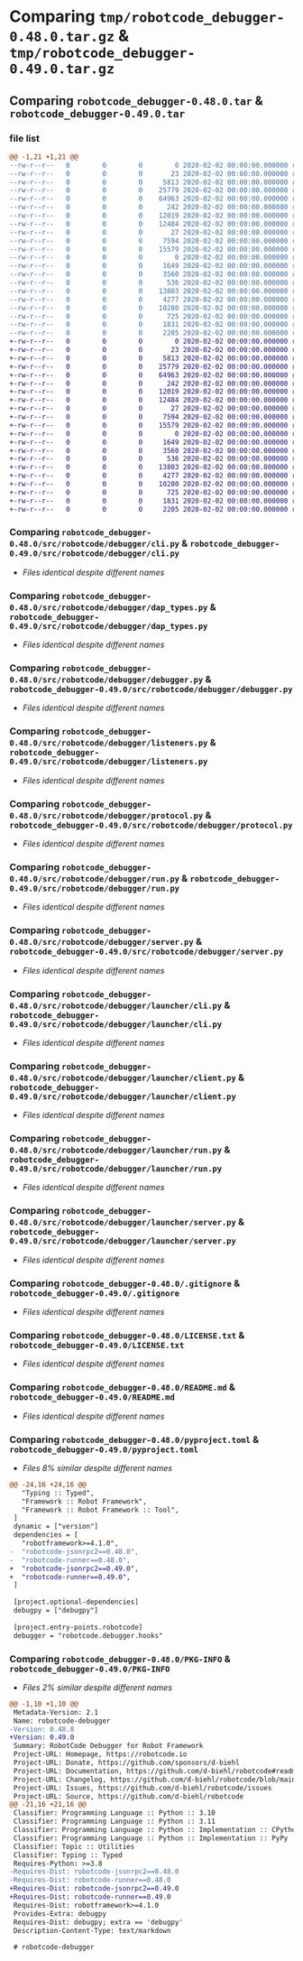 # Comparing `tmp/robotcode_debugger-0.48.0.tar.gz` & `tmp/robotcode_debugger-0.49.0.tar.gz`

## Comparing `robotcode_debugger-0.48.0.tar` & `robotcode_debugger-0.49.0.tar`

### file list

```diff
@@ -1,21 +1,21 @@
--rw-r--r--   0        0        0        0 2020-02-02 00:00:00.000000 robotcode_debugger-0.48.0/src/robotcode/debugger/__init__.py
--rw-r--r--   0        0        0       23 2020-02-02 00:00:00.000000 robotcode_debugger-0.48.0/src/robotcode/debugger/__version__.py
--rw-r--r--   0        0        0     5813 2020-02-02 00:00:00.000000 robotcode_debugger-0.48.0/src/robotcode/debugger/cli.py
--rw-r--r--   0        0        0    25779 2020-02-02 00:00:00.000000 robotcode_debugger-0.48.0/src/robotcode/debugger/dap_types.py
--rw-r--r--   0        0        0    64963 2020-02-02 00:00:00.000000 robotcode_debugger-0.48.0/src/robotcode/debugger/debugger.py
--rw-r--r--   0        0        0      242 2020-02-02 00:00:00.000000 robotcode_debugger-0.48.0/src/robotcode/debugger/hooks.py
--rw-r--r--   0        0        0    12019 2020-02-02 00:00:00.000000 robotcode_debugger-0.48.0/src/robotcode/debugger/listeners.py
--rw-r--r--   0        0        0    12484 2020-02-02 00:00:00.000000 robotcode_debugger-0.48.0/src/robotcode/debugger/protocol.py
--rw-r--r--   0        0        0       27 2020-02-02 00:00:00.000000 robotcode_debugger-0.48.0/src/robotcode/debugger/py.typed
--rw-r--r--   0        0        0     7594 2020-02-02 00:00:00.000000 robotcode_debugger-0.48.0/src/robotcode/debugger/run.py
--rw-r--r--   0        0        0    15579 2020-02-02 00:00:00.000000 robotcode_debugger-0.48.0/src/robotcode/debugger/server.py
--rw-r--r--   0        0        0        0 2020-02-02 00:00:00.000000 robotcode_debugger-0.48.0/src/robotcode/debugger/launcher/__init__.py
--rw-r--r--   0        0        0     1649 2020-02-02 00:00:00.000000 robotcode_debugger-0.48.0/src/robotcode/debugger/launcher/cli.py
--rw-r--r--   0        0        0     3560 2020-02-02 00:00:00.000000 robotcode_debugger-0.48.0/src/robotcode/debugger/launcher/client.py
--rw-r--r--   0        0        0      536 2020-02-02 00:00:00.000000 robotcode_debugger-0.48.0/src/robotcode/debugger/launcher/run.py
--rw-r--r--   0        0        0    13803 2020-02-02 00:00:00.000000 robotcode_debugger-0.48.0/src/robotcode/debugger/launcher/server.py
--rw-r--r--   0        0        0     4277 2020-02-02 00:00:00.000000 robotcode_debugger-0.48.0/.gitignore
--rw-r--r--   0        0        0    10280 2020-02-02 00:00:00.000000 robotcode_debugger-0.48.0/LICENSE.txt
--rw-r--r--   0        0        0      725 2020-02-02 00:00:00.000000 robotcode_debugger-0.48.0/README.md
--rw-r--r--   0        0        0     1831 2020-02-02 00:00:00.000000 robotcode_debugger-0.48.0/pyproject.toml
--rw-r--r--   0        0        0     2205 2020-02-02 00:00:00.000000 robotcode_debugger-0.48.0/PKG-INFO
+-rw-r--r--   0        0        0        0 2020-02-02 00:00:00.000000 robotcode_debugger-0.49.0/src/robotcode/debugger/__init__.py
+-rw-r--r--   0        0        0       23 2020-02-02 00:00:00.000000 robotcode_debugger-0.49.0/src/robotcode/debugger/__version__.py
+-rw-r--r--   0        0        0     5813 2020-02-02 00:00:00.000000 robotcode_debugger-0.49.0/src/robotcode/debugger/cli.py
+-rw-r--r--   0        0        0    25779 2020-02-02 00:00:00.000000 robotcode_debugger-0.49.0/src/robotcode/debugger/dap_types.py
+-rw-r--r--   0        0        0    64963 2020-02-02 00:00:00.000000 robotcode_debugger-0.49.0/src/robotcode/debugger/debugger.py
+-rw-r--r--   0        0        0      242 2020-02-02 00:00:00.000000 robotcode_debugger-0.49.0/src/robotcode/debugger/hooks.py
+-rw-r--r--   0        0        0    12019 2020-02-02 00:00:00.000000 robotcode_debugger-0.49.0/src/robotcode/debugger/listeners.py
+-rw-r--r--   0        0        0    12484 2020-02-02 00:00:00.000000 robotcode_debugger-0.49.0/src/robotcode/debugger/protocol.py
+-rw-r--r--   0        0        0       27 2020-02-02 00:00:00.000000 robotcode_debugger-0.49.0/src/robotcode/debugger/py.typed
+-rw-r--r--   0        0        0     7594 2020-02-02 00:00:00.000000 robotcode_debugger-0.49.0/src/robotcode/debugger/run.py
+-rw-r--r--   0        0        0    15579 2020-02-02 00:00:00.000000 robotcode_debugger-0.49.0/src/robotcode/debugger/server.py
+-rw-r--r--   0        0        0        0 2020-02-02 00:00:00.000000 robotcode_debugger-0.49.0/src/robotcode/debugger/launcher/__init__.py
+-rw-r--r--   0        0        0     1649 2020-02-02 00:00:00.000000 robotcode_debugger-0.49.0/src/robotcode/debugger/launcher/cli.py
+-rw-r--r--   0        0        0     3560 2020-02-02 00:00:00.000000 robotcode_debugger-0.49.0/src/robotcode/debugger/launcher/client.py
+-rw-r--r--   0        0        0      536 2020-02-02 00:00:00.000000 robotcode_debugger-0.49.0/src/robotcode/debugger/launcher/run.py
+-rw-r--r--   0        0        0    13803 2020-02-02 00:00:00.000000 robotcode_debugger-0.49.0/src/robotcode/debugger/launcher/server.py
+-rw-r--r--   0        0        0     4277 2020-02-02 00:00:00.000000 robotcode_debugger-0.49.0/.gitignore
+-rw-r--r--   0        0        0    10280 2020-02-02 00:00:00.000000 robotcode_debugger-0.49.0/LICENSE.txt
+-rw-r--r--   0        0        0      725 2020-02-02 00:00:00.000000 robotcode_debugger-0.49.0/README.md
+-rw-r--r--   0        0        0     1831 2020-02-02 00:00:00.000000 robotcode_debugger-0.49.0/pyproject.toml
+-rw-r--r--   0        0        0     2205 2020-02-02 00:00:00.000000 robotcode_debugger-0.49.0/PKG-INFO
```

### Comparing `robotcode_debugger-0.48.0/src/robotcode/debugger/cli.py` & `robotcode_debugger-0.49.0/src/robotcode/debugger/cli.py`

 * *Files identical despite different names*

### Comparing `robotcode_debugger-0.48.0/src/robotcode/debugger/dap_types.py` & `robotcode_debugger-0.49.0/src/robotcode/debugger/dap_types.py`

 * *Files identical despite different names*

### Comparing `robotcode_debugger-0.48.0/src/robotcode/debugger/debugger.py` & `robotcode_debugger-0.49.0/src/robotcode/debugger/debugger.py`

 * *Files identical despite different names*

### Comparing `robotcode_debugger-0.48.0/src/robotcode/debugger/listeners.py` & `robotcode_debugger-0.49.0/src/robotcode/debugger/listeners.py`

 * *Files identical despite different names*

### Comparing `robotcode_debugger-0.48.0/src/robotcode/debugger/protocol.py` & `robotcode_debugger-0.49.0/src/robotcode/debugger/protocol.py`

 * *Files identical despite different names*

### Comparing `robotcode_debugger-0.48.0/src/robotcode/debugger/run.py` & `robotcode_debugger-0.49.0/src/robotcode/debugger/run.py`

 * *Files identical despite different names*

### Comparing `robotcode_debugger-0.48.0/src/robotcode/debugger/server.py` & `robotcode_debugger-0.49.0/src/robotcode/debugger/server.py`

 * *Files identical despite different names*

### Comparing `robotcode_debugger-0.48.0/src/robotcode/debugger/launcher/cli.py` & `robotcode_debugger-0.49.0/src/robotcode/debugger/launcher/cli.py`

 * *Files identical despite different names*

### Comparing `robotcode_debugger-0.48.0/src/robotcode/debugger/launcher/client.py` & `robotcode_debugger-0.49.0/src/robotcode/debugger/launcher/client.py`

 * *Files identical despite different names*

### Comparing `robotcode_debugger-0.48.0/src/robotcode/debugger/launcher/run.py` & `robotcode_debugger-0.49.0/src/robotcode/debugger/launcher/run.py`

 * *Files identical despite different names*

### Comparing `robotcode_debugger-0.48.0/src/robotcode/debugger/launcher/server.py` & `robotcode_debugger-0.49.0/src/robotcode/debugger/launcher/server.py`

 * *Files identical despite different names*

### Comparing `robotcode_debugger-0.48.0/.gitignore` & `robotcode_debugger-0.49.0/.gitignore`

 * *Files identical despite different names*

### Comparing `robotcode_debugger-0.48.0/LICENSE.txt` & `robotcode_debugger-0.49.0/LICENSE.txt`

 * *Files identical despite different names*

### Comparing `robotcode_debugger-0.48.0/README.md` & `robotcode_debugger-0.49.0/README.md`

 * *Files identical despite different names*

### Comparing `robotcode_debugger-0.48.0/pyproject.toml` & `robotcode_debugger-0.49.0/pyproject.toml`

 * *Files 8% similar despite different names*

```diff
@@ -24,16 +24,16 @@
   "Typing :: Typed",
   "Framework :: Robot Framework",
   "Framework :: Robot Framework :: Tool",
 ]
 dynamic = ["version"]
 dependencies = [
   "robotframework>=4.1.0",
-  "robotcode-jsonrpc2==0.48.0",
-  "robotcode-runner==0.48.0",
+  "robotcode-jsonrpc2==0.49.0",
+  "robotcode-runner==0.49.0",
 ]
 
 [project.optional-dependencies]
 debugpy = ["debugpy"]
 
 [project.entry-points.robotcode]
 debugger = "robotcode.debugger.hooks"
```

### Comparing `robotcode_debugger-0.48.0/PKG-INFO` & `robotcode_debugger-0.49.0/PKG-INFO`

 * *Files 2% similar despite different names*

```diff
@@ -1,10 +1,10 @@
 Metadata-Version: 2.1
 Name: robotcode-debugger
-Version: 0.48.0
+Version: 0.49.0
 Summary: RobotCode Debugger for Robot Framework
 Project-URL: Homepage, https://robotcode.io
 Project-URL: Donate, https://github.com/sponsors/d-biehl
 Project-URL: Documentation, https://github.com/d-biehl/robotcode#readme
 Project-URL: Changelog, https://github.com/d-biehl/robotcode/blob/main/CHANGELOG.md
 Project-URL: Issues, https://github.com/d-biehl/robotcode/issues
 Project-URL: Source, https://github.com/d-biehl/robotcode
@@ -21,16 +21,16 @@
 Classifier: Programming Language :: Python :: 3.10
 Classifier: Programming Language :: Python :: 3.11
 Classifier: Programming Language :: Python :: Implementation :: CPython
 Classifier: Programming Language :: Python :: Implementation :: PyPy
 Classifier: Topic :: Utilities
 Classifier: Typing :: Typed
 Requires-Python: >=3.8
-Requires-Dist: robotcode-jsonrpc2==0.48.0
-Requires-Dist: robotcode-runner==0.48.0
+Requires-Dist: robotcode-jsonrpc2==0.49.0
+Requires-Dist: robotcode-runner==0.49.0
 Requires-Dist: robotframework>=4.1.0
 Provides-Extra: debugpy
 Requires-Dist: debugpy; extra == 'debugpy'
 Description-Content-Type: text/markdown
 
 # robotcode-debugger
```

